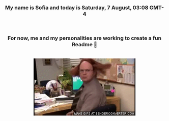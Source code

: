 


<div align="center">
<h3 >My name is Sofia and today is Saturday, 7 August, 03:08 GMT-4</h3><br>
<h3 >For now, me and my personalities are working to create a fun Readme 👋
</h3><br>
<img src='img/dwight.gif' alt='working...'/>
</div>
